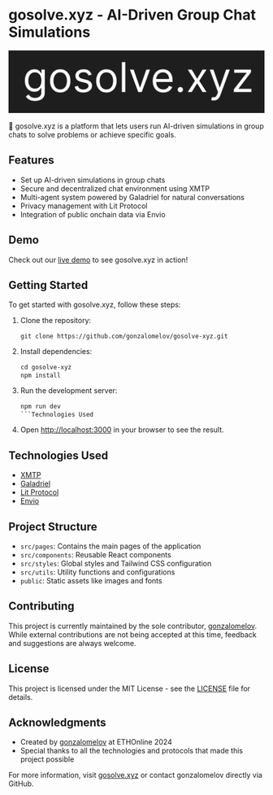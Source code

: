 # gosolve.xyz - AI-Driven Group Chat Simulations

<p align="center">
  <img src="public/assets/images/gosolve-banner.png?raw=true" alt="gosolve.xyz banner">
</p>

🚀 gosolve.xyz is a platform that lets users run AI-driven simulations in group chats to solve problems or achieve specific goals.

## Features

- Set up AI-driven simulations in group chats
- Secure and decentralized chat environment using XMTP
- Multi-agent system powered by Galadriel for natural conversations
- Privacy management with Lit Protocol
- Integration of public onchain data via Envio

## Demo

Check out our [live demo](https://chatgpt.com/share/a82cd598-4e6a-4511-8ad6-6b888ddce0a2) to see gosolve.xyz in action!

## Getting Started

To get started with gosolve.xyz, follow these steps:

1. Clone the repository:
   ```
   git clone https://github.com/gonzalomelov/gosolve-xyz.git
   ```

2. Install dependencies:
   ```
   cd gosolve-xyz
   npm install
   ```

3. Run the development server:
   ```
   npm run dev
   ```Technologies Used

4. Open [http://localhost:3000](http://localhost:3000) in your browser to see the result.

## Technologies Used

- [XMTP](https://xmtp.org/)
- [Galadriel](https://galadriel.com/)
- [Lit Protocol](https://litprotocol.com/)
- [Envio](https://envio.com/)

## Project Structure

- `src/pages`: Contains the main pages of the application
- `src/components`: Reusable React components
- `src/styles`: Global styles and Tailwind CSS configuration
- `src/utils`: Utility functions and configurations
- `public`: Static assets like images and fonts

## Contributing

This project is currently maintained by the sole contributor, [gonzalomelov](https://github.com/gonzalomelov). While external contributions are not being accepted at this time, feedback and suggestions are always welcome.

## License

This project is licensed under the MIT License - see the [LICENSE](LICENSE) file for details.

## Acknowledgments

- Created by [gonzalomelov](https://github.com/gonzalomelov) at ETHOnline 2024
- Special thanks to all the technologies and protocols that made this project possible

For more information, visit [gosolve.xyz](https://gosolve.xyz) or contact gonzalomelov directly via GitHub.
